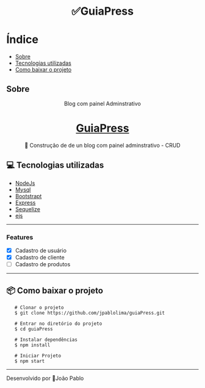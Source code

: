 <!-- # Nome do Projeto  -->
<h1 align="center"> ✅GuiaPress</h1>   





# Índice
 - [Sobre](#sobre)
 - [Tecnologias utilizadas](#-tecnologias-utilizadas)
 - [Como baixar o projeto](#-como-baixar-o-projeto) 
## Sobre
<p align="center"> Blog com painel Adminstrativo</p>

 <h1 align="center">
    <a href="#"> GuiaPress</a>
</h1>
<p align="center">🚀 Construção de de un blog com painel adminstrativo - CRUD
</p> 

## 💻 Tecnologias utilizadas

- [NodeJs](https://nodejs.org/en/)
- [Mysql](https://www.mysql.com/)
- [Bootstrapt](https://getbootstrap.com/)
- [Express](https://expressjs.com/)
- [Sequelize](https://sequelize.org/)
- [ejs](https://ejs.co/)
---
### Features

- [x] Cadastro de usuário
- [x] Cadastro de cliente
- [ ] Cadastro de produtos

---
## 📦 Como baixar o projeto 

```
   # Clonar o projeto
   $ git clone https://github.com/jpablolima/guiaPress.git

   # Entrar no diretório do projeto
   $ cd guiaPress

   # Instalar dependências
   $ npm install

   # Iniciar Projeto
   $ npm start
```
---
Desenvolvido por  🚀João Pablo 
